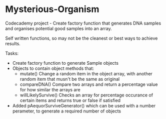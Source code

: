 # Mysterious-Organism

Codecademy project - Create factory function that generates DNA samples and organises potential good samples into an array.

Self written functions, so may not be the cleanest or best ways to achieve results.

Tasks:
- Create factory function to generate Sample objects
- Objects to contain object methods that:
  - mutate() Change a random item in the object array, with another random item that musn't be the same as original
  - compareDNA() Compare two arrays and return a percentage value for how similar the arrays are
  - willLikelySurvive() Checks an array for percentage occurance of certain items and returns true or false if satisfied
- Added pAequorSurviveGenerator() which can be used with a number perameter, to generate a required number of objects 
